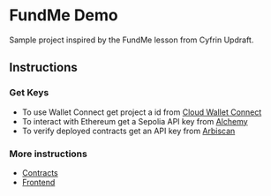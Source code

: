 # FundMe Demo

Sample project inspired by the FundMe lesson from Cyfrin Updraft.

## Instructions

### Get Keys

- To use Wallet Connect get project a id from [Cloud Wallet Connect](https://cloud.walletconnect.com/sign-in)
- To interact with Ethereum get a Sepolia API key from [Alchemy](https://www.alchemy.com/)
- To verify deployed contracts get an API key from [Arbiscan](https://arbiscan.io)

### More instructions

- [Contracts](https://github.com/pacelliv/fund-me-demo/blob/main/contracts/README.md)
- [Frontend](https://github.com/pacelliv/fund-me-demo/blob/main/frontend/README.md)
